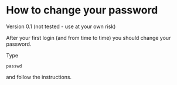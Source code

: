 # How to change your password #
Version 0.1 (not tested - use at your own risk)

After your first login (and from time to time) you should change your password.

Type 
~~~
passwd
~~~

and follow the instructions.